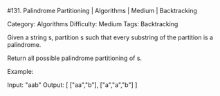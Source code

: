 #131. Palindrome Partitioning | Algorithms | Medium | Backtracking

Category: Algorithms
Difficulty: Medium
Tags: Backtracking

Given a string s, partition s such that every substring of the partition is a palindrome.

Return all possible palindrome partitioning of s.

Example:


Input: "aab"
Output:
[
  ["aa","b"],
  ["a","a","b"]
]


